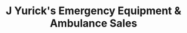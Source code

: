 ---
title: "J Yurick's Emergency Equipment & Ambulance Sales"
url: /sheppton/j-yuricks-emergency-equipment-and-ambulance-sales/
shop: shop
---